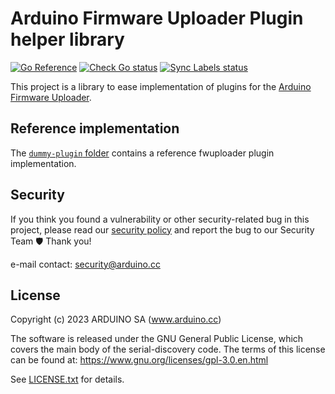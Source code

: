 # Arduino Firmware Uploader Plugin helper library

<!-- NOTE: update the pkg.go.dev badge URL on each major release -->

[![Go Reference](https://pkg.go.dev/badge/github.com/arduino/fwuploader-plugin-helper.svg)](https://pkg.go.dev/github.com/arduino/fwuploader-plugin-helper)
[![Check Go status](https://github.com/arduino/fwuploader-plugin-helper/actions/workflows/check-go-task.yml/badge.svg)](https://github.com/arduino/fwuploader-plugin-helper/actions/workflows/check-go-task.yml)
[![Sync Labels status](https://github.com/arduino/fwuploader-plugin-helper/actions/workflows/sync-labels.yml/badge.svg)](https://github.com/arduino/fwuploader-plugin-helper/actions/workflows/sync-labels.yml)

<!--[![Test Go status](https://github.com/arduino/fwuploader-plugin-helper/actions/workflows/test-go-task.yml/badge.svg)](https://github.com/arduino/fwuploader-plugin-helper/actions/workflows/test-go-task.yml)-->
<!--[![Codecov](https://codecov.io/gh/arduino/fwuploader-plugin-helper/branch/main/graph/badge.svg)](https://codecov.io/gh/arduino/fwuploader-plugin-helper)-->

This project is a library to ease implementation of plugins for the [Arduino Firmware Uploader](https://github.com/arduino/arduino-fwuploader).

## Reference implementation

The [`dummy-plugin` folder](dummy-plugin) contains a reference fwuploader plugin implementation.

## Security

If you think you found a vulnerability or other security-related bug in this project, please read our
[security policy](https://github.com/arduino/fwuploader-plugin-helper/security/policy) and report the bug to our Security Team 🛡️
Thank you!

e-mail contact: security@arduino.cc

## License

Copyright (c) 2023 ARDUINO SA (www.arduino.cc)

The software is released under the GNU General Public License, which covers the main body
of the serial-discovery code. The terms of this license can be found at:
https://www.gnu.org/licenses/gpl-3.0.en.html

See [LICENSE.txt](https://github.com/arduino/fwuploader-plugin-helper/blob/master/LICENSE.txt) for details.
